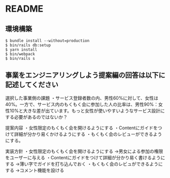 # README

## 環境構築
```
$ bundle install --without=production
$ bin/rails db:setup
$ yarn install
$ bin/webpack
$ bin/rails s
```

## 事業をエンジニアリングしよう提案編の回答は以下に記述してください
選択した事業側の課題
・サービス登録者数の内、男性60%に対して、女性は40%。一方で、サービス内のもくもく会に参加した人の比率は、男性90%：女性10%と大きな差が出ています。もっと女性が使いやすいようなサービス設計にする必要があるのではないか？

提案内容
・女性限定のもくもく会を開けるようにする
・Contentにガイドをつけて詳細が分かり易くかけるようにする
・もくもく会のレビューができるようにする。

実装方針
・女性限定のもくもく会を開けるようにする
→男女による参加の権限をユーザーに与える
・Contentにガイドをつけて詳細が分かり易く書けるようにする
→薄い字でガイドを打ち込んでおく
・もくもく会のレビュができるようにする
→コメント機能を設ける
